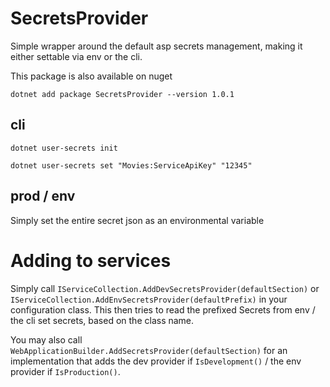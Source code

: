 # SecretsProvider

Simple wrapper around the default asp secrets management, making it either settable
via env or the cli.

This package is also available on nuget 

`dotnet add package SecretsProvider --version 1.0.1`

## cli

`dotnet user-secrets init`

`dotnet user-secrets set "Movies:ServiceApiKey" "12345"`

## prod / env

Simply set the entire secret json as an environmental variable

# Adding to services

Simply call `IServiceCollection.AddDevSecretsProvider(defaultSection)` or `IServiceCollection.AddEnvSecretsProvider(defaultPrefix)`
in your configuration class. This then tries to read the prefixed Secrets from env / the cli set secrets, based on the class name.

You may also call `WebApplicationBuilder.AddSecretsProvider(defaultSection)` for an implementation that adds the dev provider if `IsDevelopment()` / the env
provider if `IsProduction()`.